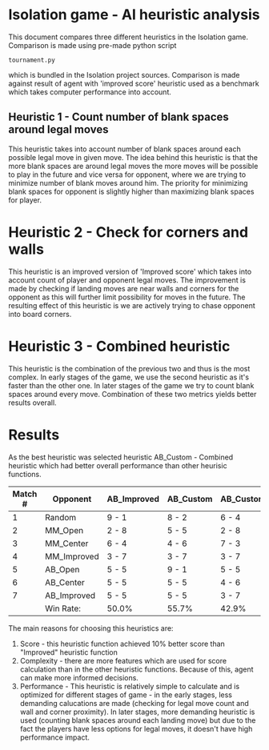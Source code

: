 # Isolation game - AI heuristic analysis

This document compares three different heuristics in the Isolation game.
Comparison is made using pre-made python script

    tournament.py
    
which is bundled in the Isolation project sources. Comparison is made
against result of agent with 'improved score' heuristic 
used as a benchmark which takes computer performance into account.

## Heuristic 1 - Count number of blank spaces around legal moves
This heuristic takes into account number of blank spaces around each
possible legal move in given move. The idea behind this heuristic is 
that the more blank spaces are around legal moves the more moves will 
be possible to play in the future and vice versa for opponent, where 
we are trying to minimize number of blank moves around him. The priority
for minimizing blank spaces for opponent is slightly higher than maximizing
blank spaces for player.

# Heuristic 2 - Check for corners and walls
This heuristic is an improved version of 'Improved score' which takes
into account count of player and opponent legal moves. The improvement
is made by checking if landing moves are near walls and corners for the
opponent as this will further limit possibility for moves in the future.
The resulting effect of this heuristic is we are actively trying to chase
opponent into board corners.

# Heuristic 3 - Combined heuristic

This heuristic is the combination of the previous two and thus is 
the most complex. In early stages of the game, we use the second
heuristic as it's faster than the other one. In later stages of the 
game we try to count blank spaces around every move. Combination
of these two metrics yields better results overall.

# Results

As the best heuristic was selected heuristic AB_Custom - Combined heuristic which had better overall performance 
than  other heurisic functions.

| Match # |  Opponent | AB_Improved | AB_Custom |  AB_Custom_2 | AB_Custom_3|
|---------|-----------|-------------|-----------|--------------|------------|
|    1    |   Random  |     9  -  1 |    8  -  2 |    6  -  4|     7  -  3|
|    2    |   MM_Open  |    2  -  8 |    5  -  5 |    2  -  8|     5  -  5|
|    3    |  MM_Center  |   6  -  4 |    4  -  6 |    7  -  3|     6  -  4|
|    4    | MM_Improved |   3  -  7 |    3  -  7|     3  -  7|     5  -  5|
|    5    |   AB_Open   |   5  -  5 |    9  -  1 |   5  -  5|     6  -  4|
|    6    |  AB_Center  |   5  -  5 |    5  -  5 |    4  -  6|     7  -  3|
|    7    | AB_Improved |   5  -  5 |    5  -  5|     3  -  7|     6  -  4|
|         |  Win Rate:  |    50.0%   |     55.7%    |    42.9%   |    60.0%|

The main reasons for choosing this heuristics are:

1. Score - this heuristic function achieved 10% better score than "Improved" heuristic function
2. Complexity - there are more features which are used for score calculation than in the other heuristic
  functions. Because of this, agent can make more informed decisions.
3. Performance - This heuristic is relatively simple to calculate and is optimized for different stages
  of game - in the early stages, less demanding calucations are made (checking for legal move count and
  wall and corner proximity). In later stages, more demanding heuristic is used (counting blank spaces around each
  landing move) but due to the fact the players have less options for legal moves, it doesn't have high performance impact. 